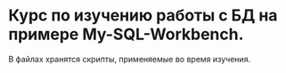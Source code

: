 # Курс по изучению работы с БД на примере My-SQL-Workbench.
В файлах хранятся скрипты, применяемые во время изучения.
